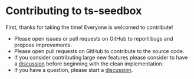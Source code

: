 # Contributing to ts-seedbox

First, thanks for taking the time! Everyone is welcomed to contribute!

- Please open issues or pull requests on GitHub to report bugs and propose improvements.
- Please open pull requests on GitHub to contribute to the source code.
- If you consider contributing large new features please consider to have a [discussion](https://github.com/thorstenrie/ts-seedbox/discussions) before beginning with the clean implementation.
- If you have a question, please start a [discussion](https://github.com/thorstenrie/ts-seedbox/discussions).
